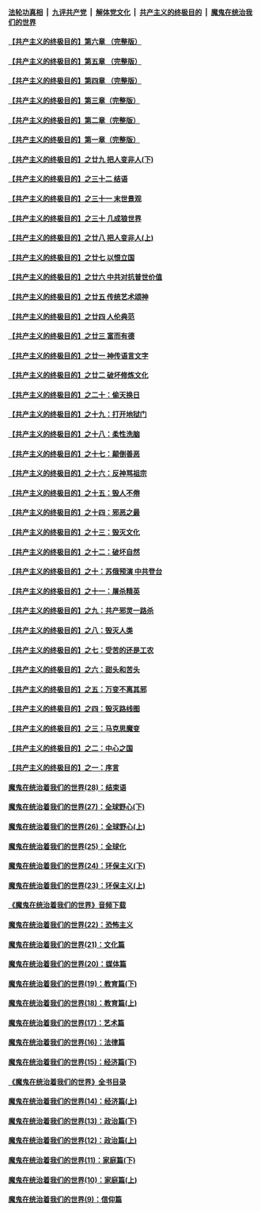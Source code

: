 ####  [法轮功真相](../../../../basic/blob/master/README.md?t=04050201) &nbsp;|&nbsp; [九评共产党](../../../../9ping.md/blob/master/README.md?t=04050201) &nbsp;|&nbsp; [解体党文化](../../../../jtdwh.md/blob/master/README.md?t=04050201)  &nbsp;|&nbsp; [共产主义的终极目的](../../../../gczydzjmd.md/blob/master/README.md?t=04050201) &nbsp;|&nbsp; [魔鬼在统治我们的世界](../../../../mgztzwmdsj.md/blob/master/README.md?t=04050201) 

#### [【共产主义的终极目的】第六章 （完整版）](../pages/nsc422/n11428913.md?t=04050201) 

#### [【共产主义的终极目的】第五章 （完整版）](../pages/nsc422/n11428912.md?t=04050201) 

#### [【共产主义的终极目的】第四章 （完整版）](../pages/nsc422/n11428907.md?t=04050201) 

#### [【共产主义的终极目的】第三章（完整版）](../pages/nsc422/n11428848.md?t=04050201) 

#### [【共产主义的终极目的】第二章（完整版）](../pages/nsc422/n11428831.md?t=04050201) 

#### [【共产主义的终极目的】第一章（完整版）](../pages/nsc422/n11417651.md?t=04050201) 

#### [【共产主义的终极目的】之廿九 把人变非人(下)](../pages/nsc422/n11344140.md?t=04050201) 

#### [【共产主义的终极目的】之三十二 结语](../pages/nsc422/n11360535.md?t=04050201) 

#### [【共产主义的终极目的】之三十一 末世景观](../pages/nsc422/n11351129.md?t=04050201) 

#### [【共产主义的终极目的】之三十 几成狼世界](../pages/nsc422/n11348280.md?t=04050201) 

#### [【共产主义的终极目的】之廿八 把人变非人(上)](../pages/nsc422/n11340492.md?t=04050201) 

#### [【共产主义的终极目的】之廿七 以恨立国](../pages/nsc422/n11336944.md?t=04050201) 

#### [【共产主义的终极目的】之廿六 中共对抗普世价值](../pages/nsc422/n11324785.md?t=04050201) 

#### [【共产主义的终极目的】之廿五 传统艺术颂神](../pages/nsc422/n11296396.md?t=04050201) 

#### [【共产主义的终极目的】之廿四 人伦典范](../pages/nsc422/n11296397.md?t=04050201) 

#### [【共产主义的终极目的】之廿三 富而有德](../pages/nsc422/n11283598.md?t=04050201) 

#### [【共产主义的终极目的】之廿一 神传语言文字](../pages/nsc422/n11263265.md?t=04050201) 

#### [【共产主义的终极目的】之廿二 破坏修炼文化](../pages/nsc422/n11245728.md?t=04050201) 

#### [【共产主义的终极目的】之二十：偷天换日](../pages/nsc422/n11238846.md?t=04050201) 

#### [【共产主义的终极目的】之十九：打开地狱门](../pages/nsc422/n11206376.md?t=04050201) 

#### [【共产主义的终极目的】之十八：柔性洗脑](../pages/nsc422/n11199994.md?t=04050201) 

#### [【共产主义的终极目的】之十七：颠倒善恶](../pages/nsc422/n11179782.md?t=04050201) 

#### [【共产主义的终极目的】之十六：反神骂祖宗](../pages/nsc422/n11166798.md?t=04050201) 

#### [【共产主义的终极目的】之十五：毁人不倦](../pages/nsc422/n11166792.md?t=04050201) 

#### [【共产主义的终极目的】之十四：邪恶之最](../pages/nsc422/n11150249.md?t=04050201) 

#### [【共产主义的终极目的】之十三：毁灭文化](../pages/nsc422/n11135227.md?t=04050201) 

#### [【共产主义的终极目的】之十二：破坏自然](../pages/nsc422/n11135214.md?t=04050201) 

#### [【共产主义的终极目的】之十：苏俄预演 中共登台](../pages/nsc422/n11118424.md?t=04050201) 

#### [【共产主义的终极目的】之十一：屠杀精英](../pages/nsc422/n11118442.md?t=04050201) 

#### [【共产主义的终极目的】之九：共产邪灵一路杀](../pages/nsc422/n11114139.md?t=04050201) 

#### [【共产主义的终极目的】之八：毁灭人类](../pages/nsc422/n11108503.md?t=04050201) 

#### [【共产主义的终极目的】之七：受苦的还是工农](../pages/nsc422/n11101809.md?t=04050201) 

#### [【共产主义的终极目的】之六：甜头和苦头](../pages/nsc422/n11096971.md?t=04050201) 

#### [【共产主义的终极目的】之五：万变不离其邪](../pages/nsc422/n11091285.md?t=04050201) 

#### [【共产主义的终极目的】之四：毁灭路线图](../pages/nsc422/n11086284.md?t=04050201) 

#### [【共产主义的终极目的】之三：马克思魔变](../pages/nsc422/n11061941.md?t=04050201) 

#### [【共产主义的终极目的】之二：中心之国](../pages/nsc422/n11047728.md?t=04050201) 

#### [【共产主义的终极目的】之一：序言](../pages/nsc422/n11086077.md?t=04050201) 

#### [魔鬼在统治着我们的世界(28)：结束语](../pages/nsc422/n10936246.md?t=04050201) 

#### [魔鬼在统治着我们的世界(27)：全球野心(下)](../pages/nsc422/n10928319.md?t=04050201) 

#### [魔鬼在统治着我们的世界(26)：全球野心(上)](../pages/nsc422/n10900318.md?t=04050201) 

#### [魔鬼在统治着我们的世界(25)：全球化](../pages/nsc422/n10788205.md?t=04050201) 

#### [魔鬼在统治着我们的世界(24)：环保主义(下)](../pages/nsc422/n10695307.md?t=04050201) 

#### [魔鬼在统治着我们的世界(23)：环保主义(上)](../pages/nsc422/n10688613.md?t=04050201) 

#### [《魔鬼在统治着我们的世界》音频下载](../pages/nsc422/n10635553.md?t=04050201) 

#### [魔鬼在统治着我们的世界(22)：恐怖主义](../pages/nsc422/n10614727.md?t=04050201) 

#### [魔鬼在统治着我们的世界(21)：文化篇](../pages/nsc422/n10597706.md?t=04050201) 

#### [魔鬼在统治着我们的世界(20)：媒体篇](../pages/nsc422/n10586579.md?t=04050201) 

#### [魔鬼在统治着我们的世界(19)：教育篇(下)](../pages/nsc422/n10564808.md?t=04050201) 

#### [魔鬼在统治着我们的世界(18)：教育篇(上)](../pages/nsc422/n10526970.md?t=04050201) 

#### [魔鬼在统治着我们的世界(17)：艺术篇](../pages/nsc422/n10499093.md?t=04050201) 

#### [魔鬼在统治着我们的世界(16)：法律篇](../pages/nsc422/n10485969.md?t=04050201) 

#### [魔鬼在统治着我们的世界(15)：经济篇(下)](../pages/nsc422/n10469975.md?t=04050201) 

#### [《魔鬼在统治着我们的世界》全书目录](../pages/nsc422/n10464261.md?t=04050201) 

#### [魔鬼在统治着我们的世界(14)：经济篇(上)](../pages/nsc422/n10457370.md?t=04050201) 

#### [魔鬼在统治着我们的世界(13)：政治篇(下)](../pages/nsc422/n10448270.md?t=04050201) 

#### [魔鬼在统治着我们的世界(12)：政治篇(上)](../pages/nsc422/n10444576.md?t=04050201) 

#### [魔鬼在统治着我们的世界(11)：家庭篇(下)](../pages/nsc422/n10440961.md?t=04050201) 

#### [魔鬼在统治着我们的世界(10)：家庭篇(上)](../pages/nsc422/n10435448.md?t=04050201) 

#### [魔鬼在统治着我们的世界(9)：信仰篇](../pages/nsc422/n10432159.md?t=04050201) 

